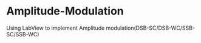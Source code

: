 # Amplitude-Modulation
Using LabView to implement Amplitude modulation(DSB-SC/DSB-WC/SSB-SC/SSB-WC) 
